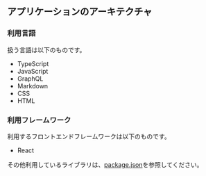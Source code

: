 ## アプリケーションのアーキテクチャ

### 利用言語

扱う言語は以下のものです。

- TypeScript
- JavaScript
- GraphQL
- Markdown
- CSS
- HTML

### 利用フレームワーク

利用するフロントエンドフレームワークは以下のものです。

- React

その他利用しているライブラリは、[package.json](/package.json)を参照してください。
